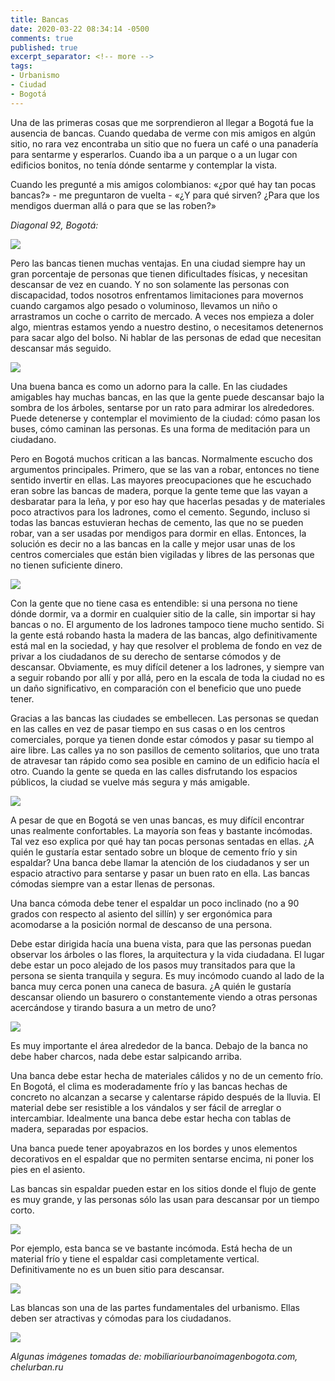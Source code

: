 ```yaml
---
title: Bancas
date: 2020-03-22 08:34:14 -0500
comments: true
published: true
excerpt_separator: <!-- more -->
tags: 
- Urbanismo
- Ciudad
- Bogotá
---
```


Una de las primeras cosas que me sorprendieron al llegar a Bogotá fue la ausencia de bancas. Cuando quedaba de verme con mis amigos en algún sitio, no rara vez encontraba un sitio que no fuera un café o una panadería para sentarme y esperarlos. Cuando iba a un parque o a un lugar con edificios bonitos, no tenía dónde sentarme y contemplar la vista.

Cuando les pregunté a mis amigos colombianos: «¿por qué hay tan pocas bancas?» - me preguntaron de vuelta - «¿Y para qué sirven? ¿Para que los mendigos duerman allá o para que se las roben?» 

*Diagonal 92, Bogotá:*

![](/images/urbanism/bancas-feas.jpg)

<!-- more -->

Pero las bancas tienen muchas ventajas. En una ciudad siempre hay un gran porcentaje de personas que tienen dificultades físicas, y necesitan descansar de vez en cuando. Y no son solamente las personas con discapacidad, todos nosotros enfrentamos limitaciones para movernos cuando cargamos algo pesado o voluminoso, llevamos un niño o arrastramos un coche o carrito de mercado. A veces nos empieza a doler algo, mientras estamos yendo a nuestro destino, o necesitamos detenernos para sacar algo del bolso. Ni hablar de las personas de edad que necesitan descansar más seguido. 

![](/images/urbanism/banca-03.jpg)

Una buena banca es como un adorno para la calle. En las ciudades amigables hay muchas bancas, en las que la gente puede descansar bajo la sombra de los árboles, sentarse por un rato para admirar los alrededores. Puede detenerse y contemplar el movimiento de la ciudad: cómo pasan los buses, cómo caminan las personas. Es una forma de meditación para un ciudadano.

Pero en Bogotá muchos critican a las bancas. Normalmente escucho dos argumentos principales. Primero, que se las van a robar, entonces no tiene sentido invertir en ellas. Las mayores preocupaciones que he escuchado eran sobre las bancas de madera, porque la gente teme que las vayan a desbaratar para la leña, y por eso hay que hacerlas pesadas y de materiales poco atractivos para los ladrones, como el cemento. Segundo, incluso si todas las bancas estuvieran hechas de cemento, las que no se pueden robar, van a ser usadas por mendigos para dormir en ellas. Entonces, la solución es decir no a las bancas en la calle y mejor usar unas de los centros comerciales que están bien vigiladas y libres de las personas que no tienen suficiente dinero.

![](/images/urbanism/bancas-feas-01.jpg)

Con la gente que no tiene casa es entendible: si una persona no tiene dónde dormir, va a dormir en cualquier sitio de la calle, sin importar si hay bancas o no. El argumento de los ladrones tampoco tiene mucho sentido. Si la gente está robando hasta la madera de las bancas, algo definitivamente está mal en la sociedad, y hay que resolver el problema de fondo en vez de privar a los ciudadanos de su derecho de sentarse cómodos y de descansar. Obviamente, es muy difícil detener a los ladrones, y siempre van a seguir robando por allí y por allá, pero en la escala de toda la ciudad no es un daño significativo, en comparación con el beneficio que uno puede tener.

Gracias a las bancas las ciudades se embellecen. Las personas se quedan en las calles en vez de pasar tiempo en sus casas o en los centros comerciales, porque ya tienen donde estar cómodos y pasar su tiempo al aire libre. Las calles ya no son pasillos de cemento solitarios, que uno trata de atravesar tan rápido como sea posible en camino de un edificio hacía el otro. Cuando la gente se queda en las calles disfrutando los espacios públicos, la ciudad se vuelve más segura y más amigable.

![](/images/urbanism/banca.jpg)

A pesar de que en Bogotá se ven unas bancas, es muy difícil encontrar unas realmente confortables. La mayoría son feas y bastante incómodas. Tal vez eso explica por qué hay tan pocas personas sentadas en ellas. ¿A quién le gustaría estar sentado sobre un bloque de cemento frío y sin espaldar? Una banca debe llamar la atención de los ciudadanos y ser un espacio atractivo para sentarse y pasar un buen rato en ella. Las bancas cómodas siempre van a estar llenas de personas.

Una banca cómoda debe tener el espaldar un poco inclinado (no a 90 grados con respecto al asiento del sillín) y ser ergonómica para acomodarse a la posición normal de descanso de una persona. 

Debe estar dirigida hacía una buena vista, para que las personas puedan observar los árboles o las flores, la arquitectura y la vida ciudadana. El lugar debe estar un poco alejado de los pasos muy transitados para que la persona se sienta tranquila y segura. Es muy incómodo cuando al lado de la banca muy cerca  ponen una caneca de basura. ¿A quién le gustaría descansar oliendo un basurero o constantemente viendo a otras personas acercándose y tirando basura a un metro de uno?

![](/images/urbanism/banca-02.jpg)

Es muy importante el área alrededor de la banca. Debajo de la banca no debe haber charcos, nada debe estar salpicando arriba. 

Una banca debe estar hecha de materiales cálidos y no de un cemento frío. En Bogotá, el clima es moderadamente frío y las bancas hechas de concreto no alcanzan a secarse y calentarse rápido después de la lluvia. El material debe ser resistible a los vándalos y ser fácil de arreglar o intercambiar.  Idealmente una banca debe estar hecha con tablas de madera, separadas por espacios. 

Una banca puede tener apoyabrazos en los bordes y unos elementos decorativos en el espaldar que no permiten sentarse encima, ni poner los pies en el asiento. 

Las bancas sin espaldar pueden estar en los sitios donde el flujo de gente es muy grande, y las personas sólo las usan para descansar por un tiempo corto. 

![](/images/urbanism/bancas-feas-02.jpg)

Por ejemplo, esta banca se ve bastante incómoda. Está hecha de un material frío y tiene el espaldar casi completamente vertical. Definitivamente no es un buen sitio para descansar. 

![](/images/urbanism/bancas-feas-03.jpg)

Las blancas son una de las partes fundamentales del urbanismo. Ellas deben ser atractivas y cómodas para los ciudadanos.

![](/images/urbanism/banca-cerca-a-wilborada.jpg)

*Algunas imágenes tomadas de: mobiliariourbanoimagenbogota.com, chelurban.ru*